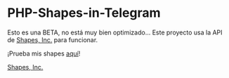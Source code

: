 # PHP-Shapes-in-Telegram
Esto es una BETA, no está muy bien optimizado...
Este proyecto usa la API de [Shapes, Inc.](https://github.com/shapes-inc/shapes-api) para funcionar.

¡Prueba mis shapes [aquí](https://t.me/MFRG_Shapes)!

[Shapes, Inc.](https://shapes.inc)
